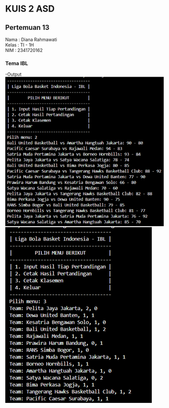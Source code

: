 # KUIS 2 ASD
## Pertemuan 13

Nama : Diana Rahmawati<br>
Kelas : TI - 1H <br>
NIM : 2341720162<br>

### Tema IBL
-Output
<img src="output1.png"><br>
<img src="output2.png"><br>
